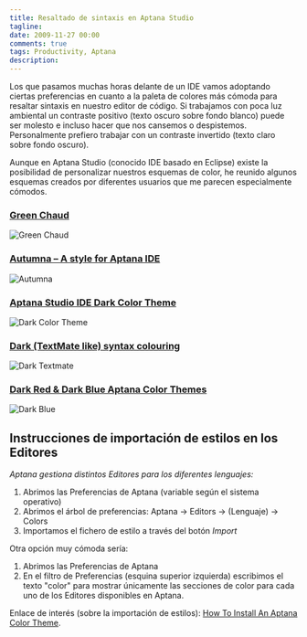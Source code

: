```yaml
---
title: Resaltado de sintaxis en Aptana Studio
tagline:
date: 2009-11-27 00:00
comments: true
tags: Productivity, Aptana
description:
---
```


Los que pasamos muchas horas delante de un IDE vamos adoptando ciertas preferencias en cuanto a la paleta de colores más cómoda para resaltar sintaxis en nuestro editor de código. Si trabajamos con poca luz ambiental un contraste positivo (texto oscuro sobre fondo blanco) puede ser molesto e incluso hacer que nos cansemos o despistemos. Personalmente prefiero trabajar con un contraste invertido (texto claro sobre fondo oscuro).

Aunque en Aptana Studio (conocido IDE basado en Eclipse) existe la posibilidad de personalizar nuestros esquemas de color, he reunido algunos esquemas creados por diferentes usuarios que me parecen especialmente cómodos.

### [Green Chaud](http://gueschla.com/labs/green-chaud/)

![Green Chaud](/articles/2009-11-27-resaltado-de-sintaxis-en-aptana-studio/greenchaud.jpg)

### [Autumna – A style for Aptana IDE](http://thirdroute.com/autumna-a-style-for-aptana-ide/)

![Autumna](/articles/2009-11-27-resaltado-de-sintaxis-en-aptana-studio/autumna.jpg)

### [Aptana Studio IDE Dark Color Theme](http://www.nightlion.net/themes/2009/aptana-dark-color-theme/)

![Dark Color Theme](/articles/2009-11-27-resaltado-de-sintaxis-en-aptana-studio/dark_color_theme.jpg)

### [Dark (TextMate like) syntax colouring](http://forums.aptana.com/viewtopic.php?f=20&t=2214)

![Dark Textmate](/articles/2009-11-27-resaltado-de-sintaxis-en-aptana-studio/dark_textmate.jpg)

### [Dark Red & Dark Blue Aptana Color Themes](http://www.johnrockefeller.net/aptana-color-themes/)

![Dark Blue](/articles/2009-11-27-resaltado-de-sintaxis-en-aptana-studio/darkblue.jpg)

## Instrucciones de importación de estilos en los Editores

*Aptana gestiona distintos Editores para los diferentes lenguajes:*

1. Abrimos las Preferencias de Aptana (variable según el sistema operativo)
1. Abrimos el árbol de preferencias: Aptana &rarr; Editors &rarr; (Lenguaje) &rarr; Colors
1. Importamos el fichero de estilo a través del botón *Import*

Otra opción muy cómoda sería:

1. Abrimos las Preferencias de Aptana
1. En el filtro de Preferencias (esquina superior izquierda) escribimos el texto "color" para mostrar únicamente las secciones de color para cada uno de los Editores disponibles en Aptana.

Enlace de interés (sobre la importación de estilos): [How To Install An Aptana Color Theme](http://www.johnrockefeller.net/how-to-install-an-aptana-color-theme/).

